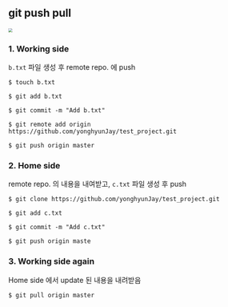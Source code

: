 ## git push pull



<img src="C:\Users\student\Desktop\git push pull.jpg" style="zoom: 50%;" />



### 1. Working side

`b.txt` 파일 생성 후 remote repo. 에 push

```shell
$ touch b.txt

$ git add b.txt

$ git commit -m "Add b.txt"

$ git remote add origin https://github.com/yonghyunJay/test_project.git

$ git push origin master
```



### 2. Home side

remote repo. 의 내용을 내여받고, `c.txt` 파일 생성 후 push

``` shell
$ git clone https://github.com/yonghyunJay/test_project.git

$ git add c.txt

$ git commit -m "Add c.txt"

$ git push origin maste
```



### 3. Working side again

Home side 에서 update 된 내용을 내려받음

``` shell
$ git pull origin master
```




